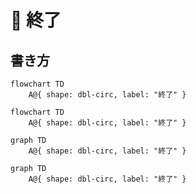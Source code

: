 # 📌 終了

## 書き方

```
flowchart TD
    A@{ shape: dbl-circ, label: "終了" }
```

```mermaid
flowchart TD
    A@{ shape: dbl-circ, label: "終了" }
```

```
graph TD
    A@{ shape: dbl-circ, label: "終了" }
```

```mermaid
graph TD
    A@{ shape: dbl-circ, label: "終了" }
```
